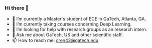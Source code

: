 ### Hi there 👋

<!--
**ChunzheRen/ChunzheRen** is a ✨ _special_ ✨ repository because its `README.md` (this file) appears on your GitHub profile.

Here are some ideas to get you started:

- 😄 Pronouns: Him
- ⚡ Fun fact: ...
-->

- 🔭 I’m currently a Master`s student of ECE in GaTech, Atlanta, GA.
- 🌱 I’m currently taking courses concerning Deep Learning.
- 🤔 I’m looking for help with research groups as an research intern.
- 💬 Ask me about GaTech, US and other scientific staff.
- 📫 How to reach me: cren43@gatech.edu
